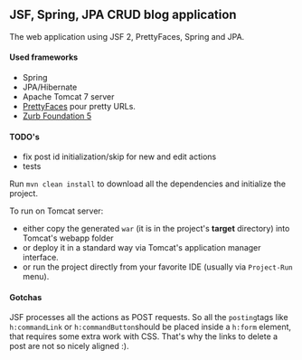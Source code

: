 JSF, Spring, JPA CRUD blog application
---

The web application using JSF 2, PrettyFaces, Spring and JPA.

#### Used frameworks
- Spring
- JPA/Hibernate
- Apache Tomcat 7 server
- [PrettyFaces](http://ocpsoft.org/prettyfaces/) pour pretty URLs.
- [Zurb Foundation 5](http://foundation.zurb.com/)

#### TODO's

- fix post id initialization/skip for new and edit actions
- tests


Run `mvn clean install` to download all the dependencies and initialize the project.


To run on Tomcat server:

- either copy the generated `war` (it is in the project's **target** directory) into Tomcat's webapp folder
- or deploy it in a standard way via Tomcat's application manager interface.
- or run the project directly from your favorite IDE (usually via `Project-Run` menu).

#### Gotchas

JSF processes all the actions as POST requests. So all the `posting`tags like `h:commandLink` or `h:commandButton`should be placed
inside a `h:form` element, that requires some extra work with CSS. That's why the links to delete a post are not so nicely aligned :).
